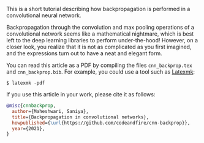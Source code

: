 This is a short tutorial describing how backpropagation is performed in a convolutional neural network.

Backpropagation through the convolution and max pooling operations of a convolutional network seems like a mathematical nightmare, which is best left to the deep learning libraries to perform under-the-hood!
However, on a closer look, you realize that it is not as complicated as you first imagined, and the expressions turn out to have a neat and elegant form.

You can read this article as a PDF by compiling the files `cnn_backprop.tex` and `cnn_backprop.bib`.
For example, you could use a tool such as [Latexmk](https://mg.readthedocs.io/latexmk.html):
```
$ latexmk -pdf
```

If you use this article in your work, please cite it as follows:
```bibtex
@misc{cnnbackprop,
  author={Maheshwari, Saniya},
  title={Backpropagation in convolutional networks},
  howpublished={\url{https://github.com/codeandfire/cnn-backprop}},
  year={2021},
}
```
